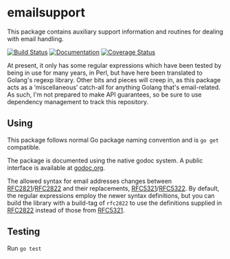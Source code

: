 emailsupport
============

This package contains auxiliary support information and routines for dealing
with email handling.

[![Build Status](https://api.travis-ci.org/philpennock/emailsupport.png?branch=master)](https://travis-ci.org/philpennock/emailsupport)
[![Documentation](http://godoc.org/github.com/philpennock/emailsupport?status.png)](http://godoc.org/github.com/philpennock/emailsupport)
[![Coverage Status](https://coveralls.io/repos/philpennock/emailsupport/badge.png?branch=master)](https://coveralls.io/r/philpennock/emailsupport?branch=master)

At present, it only has some regular expressions which have been tested by
being in use for many years, in Perl, but have here been translated to
Golang's regexp library.  Other bits and pieces will creep in, as this package
acts as a ‘miscellaneous’ catch-all for anything Golang that's email-related.
As such, I'm not prepared to make API guarantees, so be sure to use dependency
management to track this repository.


Using
-----

This package follows normal Go package naming convention and is `go get`
compatible.

The package is documented using the native godoc system.
A public interface is available at
[godoc.org](http://godoc.org/github.com/philpennock/emailsupport).

The allowed syntax for email addresses changes between [RFC2821][]/[RFC2822][]
and their replacements, [RFC5321][]/[RFC5322][].
By default, the regular expressions employ the newer syntax definitions, but
you can build the library with a build-tag of `rfc2822` to use the definitions
supplied in [RFC2822][] instead of those from [RFC5321][].


Testing
-------

Run `go test`

[build-tag]: http://golang.org/pkg/go/build/#hdr-Build_Constraints
             "Build Constraints"
[RFC2821]: https://www.ietf.org/rfc/rfc2821.txt
           "Simple Mail Transfer Protocol"
[RFC2822]: https://www.ietf.org/rfc/rfc2822.txt
           "Internet Message Format"
[RFC5321]: https://www.ietf.org/rfc/rfc5321.txt
           "Simple Mail Transfer Protocol"
[RFC5322]: https://www.ietf.org/rfc/rfc5322.txt
           "Internet Message Format"
